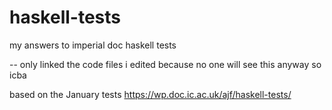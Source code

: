 # haskell-tests
my answers to imperial doc haskell tests

-- only linked the code files i edited because no one will see this anyway so icba

based on the January tests https://wp.doc.ic.ac.uk/ajf/haskell-tests/

